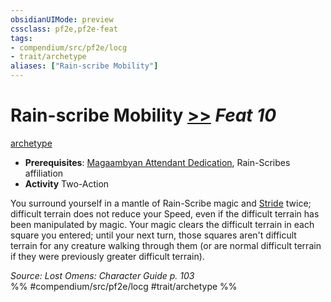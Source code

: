 ```yaml
---
obsidianUIMode: preview
cssclass: pf2e,pf2e-feat
tags:
- compendium/src/pf2e/locg
- trait/archetype
aliases: ["Rain-scribe Mobility"]
---
```

# Rain-scribe Mobility  [>>](../../Rules/core-rulebook/chapter-9-playing-the-game.md#Actions "Two-Action") *Feat 10*  
[archetype](../../Rules/traits/archetype.md)  

- **Prerequisites**: [Magaambyan Attendant Dedication](magaambyan-attendant-dedication-locg.md), Rain-Scribes affiliation
- **Activity** Two-Action

You surround yourself in a mantle of Rain-Scribe magic and [Stride](../../Rules/actions/stride.md) twice; difficult terrain does not reduce your Speed, even if the difficult terrain has been manipulated by magic. Your magic clears the difficult terrain in each square you entered; until your next turn, those squares aren't difficult terrain for any creature walking through them (or are normal difficult terrain if they were previously greater difficult terrain).

*Source: Lost Omens: Character Guide p. 103*  
%% #compendium/src/pf2e/locg #trait/archetype %%